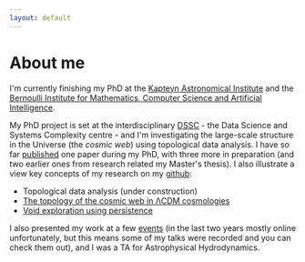```yaml
---
layout: default
---
```


# About me

I'm currently finishing my PhD at the [Kapteyn Astronomical Institute](https://www.rug.nl/research/kapteyn/) and the [Bernoulli Institute for Mathematics, Computer Science and Artificial Intelligence](https://www.rug.nl/research/bernoulli/).

My PhD project is set at the interdisciplinary [DSSC](https://www.rug.nl/research/fse/themes/dssc/) - the Data Science and Systems Complexity centre - and I'm investigating the large-scale structure in the Universe (the *cosmic web*) using topological data analysis. I have so far [published](https://gwilding.github.io/pubs.html) one paper during my PhD, with three more in preparation (and two earlier ones from research related my Master's thesis). I also illustrate a view key concepts of my research on my [github](https://github.com/gwilding):

* Topological data analysis (under construction)
* [The topology of the cosmic web in ΛCDM cosmologies](https://github.com/gwilding/cosmicwebpersistence)
* [Void exploration using persistence](https://github.com/gwilding/voidshape)

I also presented my work at a few [events](https://gwilding.github.io/talks.html) (in the last two years mostly online unfortunately, but this means some of my talks were recorded and you can check them out), and I was a TA for Astrophysical Hydrodynamics.
